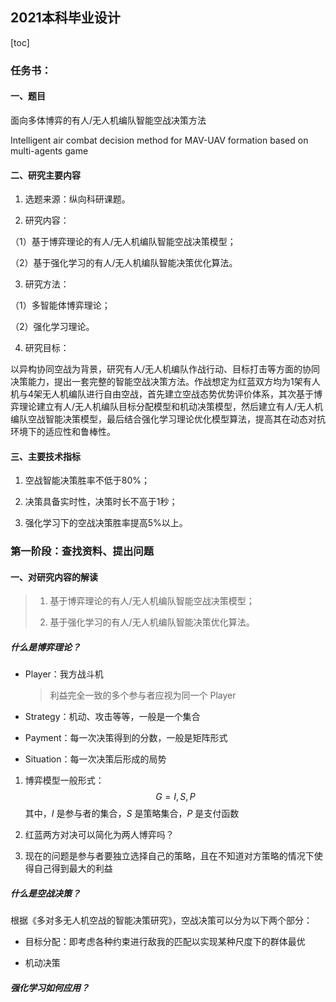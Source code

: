 ## 2021本科毕业设计

[toc]

### 任务书：

#### 一、题目

面向多体博弈的有人/无人机编队智能空战决策方法

Intelligent air combat decision method for MAV-UAV formation based on multi-agents game

#### 二、研究主要内容

1. 选题来源：纵向科研课题。

2. 研究内容：

（1）基于博弈理论的有人/无人机编队智能空战决策模型；

（2）基于强化学习的有人/无人机编队智能决策优化算法。

3. 研究方法：

（1）多智能体博弈理论；

（2）强化学习理论。

4. 研究目标：

以异构协同空战为背景，研究有人/无人机编队作战行动、目标打击等方面的协同决策能力，提出一套完整的智能空战决策方法。作战想定为红蓝双方均为1架有人机与4架无人机编队进行自由空战，首先建立空战态势优势评价体系，其次基于博弈理论建立有人/无人机编队目标分配模型和机动决策模型，然后建立有人/无人机编队空战智能决策模型，最后结合强化学习理论优化模型算法，提高其在动态对抗环境下的适应性和鲁棒性。

#### 三、主要技术指标

1. 空战智能决策胜率不低于80%；

2. 决策具备实时性，决策时长不高于1秒；

3. 强化学习下的空战决策胜率提高5%以上。

### 第一阶段：查找资料、提出问题

#### 一、对研究内容的解读

>1. 基于博弈理论的有人/无人机编队智能空战决策模型；
>
>2. 基于强化学习的有人/无人机编队智能决策优化算法。

##### 什么是博弈理论？

* Player：我方战斗机

  > 利益完全一致的多个参与者应视为同一个 Player

* Strategy：机动、攻击等等，一般是一个集合

* Payment：每一次决策得到的分数，一般是矩阵形式

* Situation：每一次决策后形成的局势

1. 博弈模型一般形式：
   $$
   G = {I, S, P}
   $$
   其中，$I$ 是参与者的集合，$S$ 是策略集合，$P$ 是支付函数

2. 红蓝两方对决可以简化为两人博弈吗？
3. 现在的问题是参与者要独立选择自己的策略，且在不知道对方策略的情况下使得自己得到最大的利益

##### 什么是空战决策？

根据《多对多无人机空战的智能决策研究》，空战决策可以分为以下两个部分：

* 目标分配：即考虑各种约束进行敌我的匹配以实现某种尺度下的群体最优

* 机动决策

##### 强化学习如何应用？